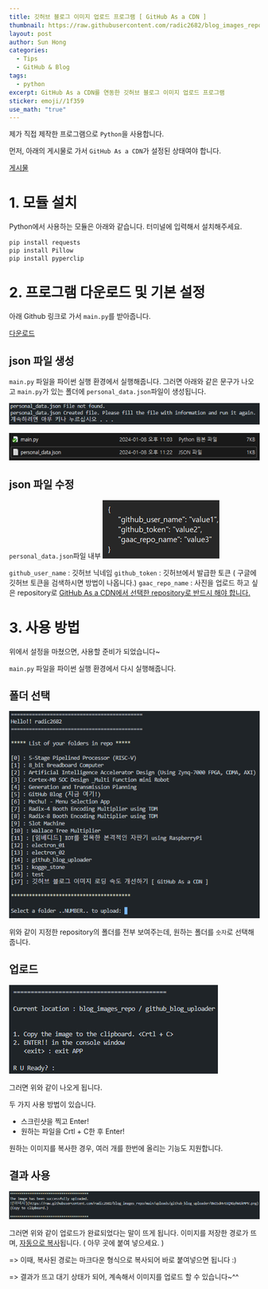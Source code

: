 ```yaml
---
title: 깃허브 블로그 이미지 업로드 프로그램 [ GitHub As a CDN ]
thumbnail: https://raw.githubusercontent.com/radic2682/blog_images_repo/main/uploads/github_blog_uploader/DFcpeC2zldPwOysMIG7t.png
layout: post
author: Sun Hong
categories:
  - Tips
  - GitHub & Blog
tags:
  - python
excerpt: GitHub As a CDN를 연동한 깃허브 블로그 이미지 업로드 프로그램
sticker: emoji//1f359
use_math: "true"
---
```

제가 직접 제작한 프로그램으로 `Python`을 사용합니다.

먼저, 아래의 게시물로 가서 `GitHub As a CDN`가 설정된 상태여야 합니다.

[게시물](https://radic2682.github.io/tips/github%20&%20blog/2024/01/01/github_blog_cdn.html)

# 1. 모듈 설치
Python에서 사용하는 모듈은 아래와 같습니다. 터미널에 입력해서 설치해주세요.

```
pip install requests
pip install Pillow
pip install pyperclip
```

# 2. 프로그램 다운로드 및 기본 설정
아래 Github 링크로 가서 `main.py`를 받아줍니다.

[다운로드](https://github.com/radic2682/github_img_uploader_python.git)

## json 파일 생성
`main.py` 파일을 파이썬 실행 환경에서 실행해줍니다.
그러면 아래와 같은 문구가 나오고 `main.py`가 있는 폴더에 `personal_data.json`파일이 생성됩니다.

![이미지](https://raw.githubusercontent.com/radic2682/blog_images_repo/main/uploads/github_blog_uploader/MNZX0gaJuDOrrCtkw1Ds.png)

![이미지](https://raw.githubusercontent.com/radic2682/blog_images_repo/main/uploads/github_blog_uploader/ePa2gaz9FberFxP7ouQ9.png)

## json 파일 수정
`personal_data.json`파일 내부
![이미지](https://raw.githubusercontent.com/radic2682/blog_images_repo/main/uploads/github_blog_uploader/MZFpbHOIGL70xyR8L42l.png)

`github_user_name` : 깃허브 닉네임
`github_token` : 깃허브에서 발급한 토큰 ( 구글에 깃허브 토큰을 검색하시면 방법이 나옵니다.)
`gaac_repo_name` : 사진을 업로드 하고 싶은 repository로 <u>GitHub As a CDN에서 선택한 repository로 반드시 해야 합니다.</u>

# 3. 사용 방법
위에서 설정을 마쳤으면, 사용할 준비가 되었습니다~

`main.py` 파일을 파이썬 실행 환경에서 다시 실행해줍니다.

## 폴더 선택

![이미지](https://raw.githubusercontent.com/radic2682/blog_images_repo/main/uploads/github_blog_uploader/DFcpeC2zldPwOysMIG7t.png)

위와 같이 지정한 repository의 폴더를 전부 보여주는데, 원하는 폴더를 `숫자`로 선택해줍니다.

## 업로드

![이미지](https://raw.githubusercontent.com/radic2682/blog_images_repo/main/uploads/github_blog_uploader/CKpKUrAkVXNjnY2R0x6T.png)

그러면 위와 같이 나오게 됩니다.

두 가지 사용 방법이 있습니다.

- 스크린샷을 찍고 Enter!
- 원하는 파일을 Crtl + C한 후 Enter!

원하는 이미지를 복사한 경우, 여러 개를 한번에 올리는 기능도 지원합니다.

## 결과 사용

![](https://raw.githubusercontent.com/radic2682/blog_images_repo/main/uploads/github_blog_uploader/919TI6zdZeywxonl1jvx.png)

그러면 위와 같이 업로드가 완료되었다는 말이 뜨게 됩니다.
이미지를 저장한 경로가 뜨며, <u>자동으로 복사</u>됩니다. ( 아무 곳에 붙여 넣으세요. )

=> 이때, 복사된 경로는 마크다운 형식으로 복사되어 바로 붙여넣으면 됩니다 :)

=> 결과가 뜨고 대기 상태가 되어, 계속해서 이미지를 업로드 할 수 있습니다~^^






